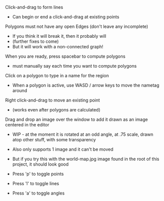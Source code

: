 Click-and-drag to form lines
- Can begin or end a click-and-drag at existing points

Polygons must not have any open Edges (don't leave any incomplete)
- If you think it will break it, then it probably will
- (further fixes to come)
- But it will work with a non-connected graph!

When you are ready, press spacebar to compute polygons
- must manually say each time you want to compute polygons

Click on a polygon to type in a name for the region
- When a polygon is active, use WASD / arrow keys to move the nametag around

Right click-and-drag to move an existing point
- (works even after polygons are calculated)

Drag and drop an image over the window to add it drawn as an image centered in the editor
- WIP - at the moment it is rotated at an odd angle,
      at .75 scale, drawn atop other stuff, with some transparency
- Also only supports 1 image and it can't be moved
- But if you try this with the world-map.jpg image found in the root of this project, it should look good

- Press 'p' to toggle points
- Press 'l' to toggle lines
- Press 'a' to toggle angles

